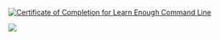 
<a href="https://www.learnenough.com/certificates/medericmesle"><img src="https://www.learnenough.com/certificates/medericmesle/command-line-tutorial.svg" alt="Certificate of Completion for Learn Enough Command Line"></a>

<a href="https://www.codewars.com/users/MedericMesle/badges/micro"><img src="https://www.codewars.com/users/MedericMesle/badges/micro">
